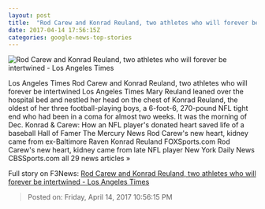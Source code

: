 ```yaml
---
layout: post
title:  "Rod Carew and Konrad Reuland, two athletes who will forever be intertwined - Los Angeles Times"
date: 2017-04-14 17:56:15Z
categories: google-news-top-stories
---
```


![Rod Carew and Konrad Reuland, two athletes who will forever be intertwined - Los Angeles Times](http://www.trbimg.com/img-58f11440/turbine/la-sp-rod-carew-heart-20170415)

Los Angeles Times Rod Carew and Konrad Reuland, two athletes who will forever be intertwined Los Angeles Times Mary Reuland leaned over the hospital bed and nestled her head on the chest of Konrad Reuland, the oldest of her three football-playing boys, a 6-foot-6, 270-pound NFL tight end who had been in a coma for almost two weeks. It was the morning of Dec. Konrad & Carew: How an NFL player's donated heart saved life of a baseball Hall of Famer The Mercury News Rod Carew's new heart, kidney came from ex-Baltimore Raven Konrad Reuland FOXSports.com Rod Carew's new heart, kidney came from late NFL player New York Daily News CBSSports.com all 29 news articles »


Full story on F3News: [Rod Carew and Konrad Reuland, two athletes who will forever be intertwined - Los Angeles Times](http://www.f3nws.com/n/QQquSD)

> Posted on: Friday, April 14, 2017 10:56:15 PM

